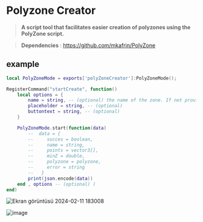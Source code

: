 # Polyzone Creator

> **A script tool that facilitates easier creation of polyzones using the PolyZone script.**

> **Dependencies** : https://github.com/mkafrin/PolyZone

## example

```lua
local PolyZoneMode = exports['polyZoneCreator']:PolyZoneMode();

RegisterCommand("startCreate", function()
    local options = {
        name = string, -- (optional) the name of the zone. If not provided, a form will be opened;
        placeholder = string, -- (optional)
        buttontext = string, -- (optional)
    }

    PolyZoneMode.start(function(data)
        --  data = {
        --     succes = boolean,
        --     name = string,
        --     points = vector3[],
        --     minZ = double,
        --     polyzone = polyzone,
        --     error = string
        --   }
        print(json.encode(data))
    end , options -- (optional) )
end)
```

![Ekran görüntüsü 2024-02-11 183008](https://github.com/NNakreSS/polyZoneCreator/assets/87872407/5cddda80-fb4c-4522-aa0d-7f1e4da66081)

![image](https://github.com/NNakreSS/polyZoneCreator/assets/87872407/f105b617-91f2-47fa-9fb5-749ce935d5bb)

